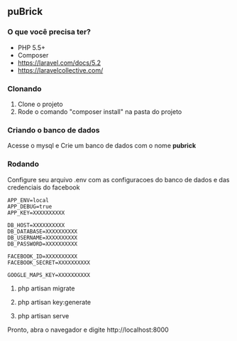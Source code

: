 ## puBrick

### O que você precisa ter?

- PHP 5.5+
- Composer
- https://laravel.com/docs/5.2
- https://laravelcollective.com/



### Clonando

1. Clone o projeto
2. Rode o comando "composer install" na pasta do projeto


### Criando o banco de dados

Acesse o mysql e Crie um banco de dados com o nome **pubrick**

### Rodando

Configure seu arquivo .env com as configuracoes do banco de dados e das credenciais do facebook
```
APP_ENV=local
APP_DEBUG=true
APP_KEY=XXXXXXXXXX

DB_HOST=XXXXXXXXXX
DB_DATABASE=XXXXXXXXXX
DB_USERNAME=XXXXXXXXXX
DB_PASSWORD=XXXXXXXXXX

FACEBOOK_ID=XXXXXXXXXX
FACEBOOK_SECRET=XXXXXXXXXX

GOOGLE_MAPS_KEY=XXXXXXXXXX
```

1. php artisan migrate

2. php artisan key:generate

3. php artisan serve


Pronto, abra o navegador e digite http://localhost:8000
